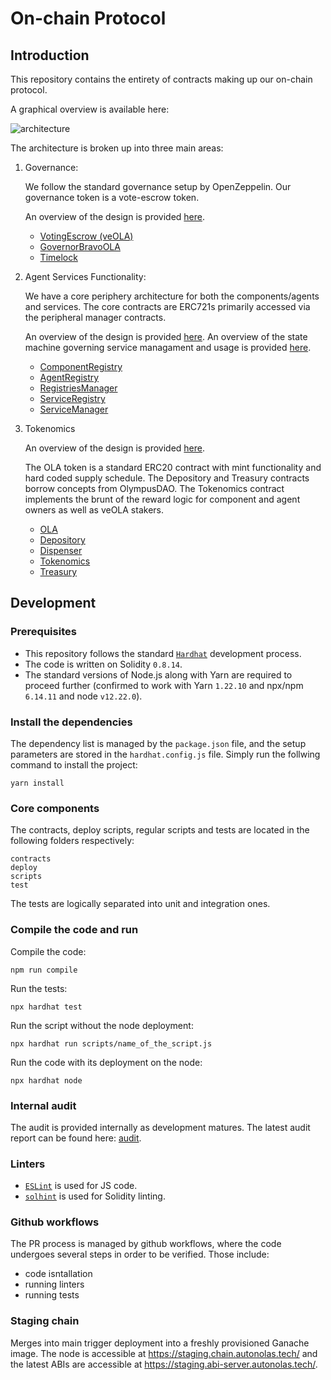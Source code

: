 # On-chain Protocol

## Introduction

This repository contains the entirety of contracts making up our on-chain protocol.

A graphical overview is available here:

![architecture](https://github.com/valory-xyz/onchain-protocol/blob/main/docs/On-chain_architecture_v2.png?raw=true)


The architecture is broken up into three main areas:

1. Governance:

	We follow the standard governance setup by OpenZeppelin. Our governance token is a vote-escrow token.

	An overview of the design is provided [here](https://github.com/valory-xyz/onchain-protocol/blob/main/docs/Audit_Governance.pdf?raw=true).

    - [VotingEscrow (veOLA)](https://github.com/valory-xyz/onchain-protocol/blob/main/contracts/governance/VotingEscrow.sol)
    - [GovernorBravoOLA](https://github.com/valory-xyz/onchain-protocol/blob/main/contracts/governance/GovernorBravoOLA.sol)
    - [Timelock](https://github.com/valory-xyz/onchain-protocol/blob/main/contracts/governance/Timelock.sol)


2. Agent Services Functionality:

	We have a core periphery architecture for both the components/agents and services. The core contracts are ERC721s primarily accessed via the peripheral manager contracts.

	An overview of the design is provided [here](https://github.com/valory-xyz/onchain-protocol/blob/main/docs/Audit_AgentServicesFunctionality.pdf?raw=true). An overview of the state machine governing service managament and usage is provided [here](https://github.com/valory-xyz/onchain-protocol/blob/main/docs/FSM.md).

	- [ComponentRegistry](https://github.com/valory-xyz/onchain-protocol/blob/main/contracts/registries/ComponentRegistry.sol)
	- [AgentRegistry](https://github.com/valory-xyz/onchain-protocol/blob/main/contracts/registries/AgentRegistry.sol)
	- [RegistriesManager](https://github.com/valory-xyz/onchain-protocol/blob/main/contracts/registries/RegistriesManager.sol)
	- [ServiceRegistry](https://github.com/valory-xyz/onchain-protocol/blob/main/contracts/registries/ServiceRegistry.sol)
	- [ServiceManager](https://github.com/valory-xyz/onchain-protocol/blob/main/contracts/registries/ServiceManager.sol)


3. Tokenomics

	An overview of the design is provided [here](https://github.com/valory-xyz/onchain-protocol/blob/main/docs/Audit_Tokenomics.pdf?raw=true).

	The OLA token is a standard ERC20 contract with mint functionality and hard coded supply schedule. The Depository and Treasury contracts borrow concepts from OlympusDAO. The Tokenomics contract implements the brunt of the reward logic for component and agent owners as well as veOLA stakers.

	- [OLA](https://github.com/valory-xyz/onchain-protocol/blob/main/contracts/tokenomics/OLA.sol)
	- [Depository](https://github.com/valory-xyz/onchain-protocol/blob/main/contracts/tokenomics/Depository.sol)
	- [Dispenser](https://github.com/valory-xyz/onchain-protocol/blob/main/contracts/tokenomics/Dispenser.sol)
	- [Tokenomics](https://github.com/valory-xyz/onchain-protocol/blob/main/contracts/tokenomics/Tokenomics.sol)
	- [Treasury](https://github.com/valory-xyz/onchain-protocol/blob/main/contracts/tokenomics/Treasury.sol)


## Development

### Prerequisites
- This repository follows the standard [`Hardhat`](https://hardhat.org/tutorial/) development process.
- The code is written on Solidity `0.8.14`.
- The standard versions of Node.js along with Yarn are required to proceed further (confirmed to work with Yarn `1.22.10` and npx/npm `6.14.11` and node `v12.22.0`).

### Install the dependencies
The dependency list is managed by the `package.json` file,
and the setup parameters are stored in the `hardhat.config.js` file.
Simply run the follwing command to install the project:
```
yarn install
```

### Core components
The contracts, deploy scripts, regular scripts and tests are located in the following folders respectively:
```
contracts
deploy
scripts
test
```
The tests are logically separated into unit and integration ones.

### Compile the code and run
Compile the code:
```
npm run compile
```
Run the tests:
```
npx hardhat test
```
Run the script without the node deployment:
```
npx hardhat run scripts/name_of_the_script.js
```
Run the code with its deployment on the node:
```
npx hardhat node
```

### Internal audit
The audit is provided internally as development matures. The latest audit report can be found here: [audit](https://github.com/valory-xyz/onchain-protocol/blob/main/audit).

### Linters
- [`ESLint`](https://eslint.org) is used for JS code.
- [`solhint`](https://github.com/protofire/solhint) is used for Solidity linting.


### Github workflows
The PR process is managed by github workflows, where the code undergoes
several steps in order to be verified. Those include:
- code isntallation
- running linters
- running tests


### Staging chain

Merges into main trigger deployment into a freshly provisioned Ganache image. The node is accessible at https://staging.chain.autonolas.tech/ and the latest ABIs are accessible at https://staging.abi-server.autonolas.tech/.

